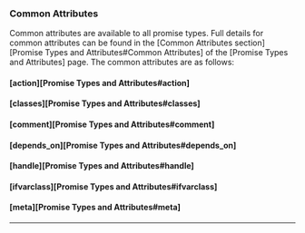 ### Common Attributes

Common attributes are available to all promise types. Full details for common
attributes can be found in the [Common Attributes section][Promise Types and Attributes#Common Attributes] of
the [Promise Types and Attributes] page. The common attributes are as follows:

#### [action][Promise Types and Attributes#action]

#### [classes][Promise Types and Attributes#classes]

#### [comment][Promise Types and Attributes#comment]

#### [depends_on][Promise Types and Attributes#depends_on]

#### [handle][Promise Types and Attributes#handle]

#### [ifvarclass][Promise Types and Attributes#ifvarclass]

#### [meta][Promise Types and Attributes#meta]

<hr>
